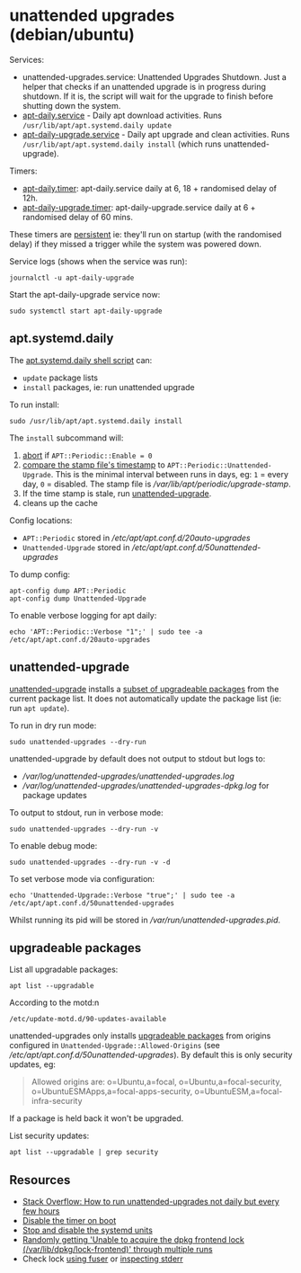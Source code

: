 # unattended upgrades (debian/ubuntu)

Services:

- unattended-upgrades.service: Unattended Upgrades Shutdown. Just a helper that checks if an unattended upgrade is in progress during shutdown. If it is, the script will wait for the upgrade to finish before shutting down the system.
- [apt-daily.service](https://github.com/Webconverger/webc/blob/master/lib/systemd/system/apt-daily.service) - Daily apt download activities. Runs `/usr/lib/apt/apt.systemd.daily update`
- [apt-daily-upgrade.service](https://github.com/Webconverger/webc/blob/master/lib/systemd/system/apt-daily-upgrade.service) - Daily apt upgrade and clean activities. Runs `/usr/lib/apt/apt.systemd.daily install` (which runs unattended-upgrade).

Timers:

- [apt-daily.timer](https://github.com/Webconverger/webc/blob/master/lib/systemd/system/apt-daily.timer): apt-daily.service daily at 6, 18 + randomised delay of 12h.
- [apt-daily-upgrade.timer](https://github.com/Webconverger/webc/blob/master/lib/systemd/system/apt-daily-upgrade.timer): apt-daily-upgrade.service daily at 6 + randomised delay of 60 mins.

These timers are [persistent](https://www.freedesktop.org/software/systemd/man/systemd.timer.html#Persistent=) ie: they'll run on startup (with the randomised delay) if they missed a trigger while the system was powered down.

Service logs (shows when the service was run):

```
journalctl -u apt-daily-upgrade
```

Start the apt-daily-upgrade service now:

```
sudo systemctl start apt-daily-upgrade
```

## apt.systemd.daily

The [apt.systemd.daily shell script](https://github.com/Webconverger/webc/blob/master/usr/lib/apt/apt.systemd.daily) can:

- `update` package lists
- `install` packages, ie: run unattended upgrade

To run install:

```
sudo /usr/lib/apt/apt.systemd.daily install
```

The `install` subcommand will:

1. [abort](https://github.com/Webconverger/webc/blob/5ea9840f4c9e5bfeb8ee29de6e71d40dd387814b/usr/lib/apt/apt.systemd.daily#L332) if `APT::Periodic::Enable = 0`
1. [compare the stamp file's timestamp](https://github.com/Webconverger/webc/blob/5ea9840f4c9e5bfeb8ee29de6e71d40dd387814b/usr/lib/apt/apt.systemd.daily#L470) to `APT::Periodic::Unattended-Upgrade`. This is the minimal interval between runs in days, eg: `1` = every day, `0` = disabled. The stamp file is _/var/lib/apt/periodic/upgrade-stamp_.
1. If the time stamp is stale, run [unattended-upgrade](#unattended-upgrade).
1. cleans up the cache

Config locations:

- `APT::Periodic` stored in _/etc/apt/apt.conf.d/20auto-upgrades_
- `Unattended-Upgrade` stored in _/etc/apt/apt.conf.d/50unattended-upgrades_

To dump config:

```
apt-config dump APT::Periodic
apt-config dump Unattended-Upgrade
```

To enable verbose logging for apt daily:

```
echo 'APT::Periodic::Verbose "1";' | sudo tee -a /etc/apt/apt.conf.d/20auto-upgrades
```

## unattended-upgrade

[unattended-upgrade](https://github.com/mvo5/unattended-upgrades/blob/master/unattended-upgrade) installs a [subset of upgradeable packages](#upgradeable-packages) from the current package list. It does not automatically update the package list (ie: run `apt update`).

To run in dry run mode:

```
sudo unattended-upgrades --dry-run
```

unattended-upgrade by default does not output to stdout but logs to:

- _/var/log/unattended-upgrades/unattended-upgrades.log_
- _/var/log/unattended-upgrades/unattended-upgrades-dpkg.log_ for package updates

To output to stdout, run in verbose mode:

```
sudo unattended-upgrades --dry-run -v
```

To enable debug mode:

```
sudo unattended-upgrades --dry-run -v -d
```

To set verbose mode via configuration:

```
echo 'Unattended-Upgrade::Verbose "true";' | sudo tee -a /etc/apt/apt.conf.d/50unattended-upgrades
```

Whilst running its pid will be stored in _/var/run/unattended-upgrades.pid_.

## upgradeable packages

List all upgradable packages:

```
apt list --upgradable
```

According to the motd:n

```
/etc/update-motd.d/90-updates-available
```

unattended-upgrades only installs [upgradeable packages](https://github.com/mvo5/unattended-upgrades/blob/master/unattended-upgrade#L1789) from origins configured in `Unattended-Upgrade::Allowed-Origins` (see _/etc/apt/apt.conf.d/50unattended-upgrades_). By default this is only security updates, eg:

> Allowed origins are: o=Ubuntu,a=focal, o=Ubuntu,a=focal-security, o=UbuntuESMApps,a=focal-apps-security, o=UbuntuESM,a=focal-infra-security

If a package is held back it won't be upgraded.

List security updates:

```
apt list --upgradable | grep security
```

## Resources

- [Stack Overflow: How to run unattended-upgrades not daily but every few hours](https://unix.stackexchange.com/a/541426/2680)
- [Disable the timer on boot](https://github.com/geerlingguy/packer-boxes/issues/3#issuecomment-219257091)
- [Stop and disable the systemd units](https://github.com/actions/runner-images/pull/1761/files)
- [Randomly getting 'Unable to acquire the dpkg frontend lock (/var/lib/dpkg/lock-frontend)' through multiple runs](https://github.com/actions/runner-images/issues/1120)
- Check lock [using fuser](https://github.com/geerlingguy/packer-boxes/issues/7#issuecomment-425641793) or [inspecting stderr](https://github.com/actions/runner-images/blob/a2e5aef/images/linux/scripts/base/apt-mock.sh)
